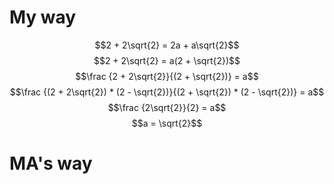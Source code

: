 # My way

$$2 + 2\sqrt{2} = 2a + a\sqrt{2}$$
$$2 + 2\sqrt{2} = a(2 + \sqrt{2})$$
$$\frac {2 + 2\sqrt{2}}{(2 + \sqrt{2})} = a$$
$$\frac {(2 + 2\sqrt{2}) * (2 - \sqrt{2})}{(2 + \sqrt{2}) * (2 - \sqrt{2})} = a$$
$$\frac {2\sqrt{2}}{2} = a$$
$$a = \sqrt{2}$$


# MA's way
